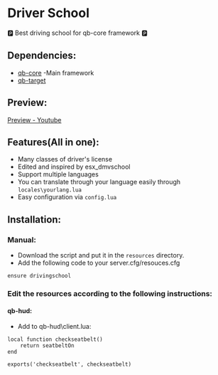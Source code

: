 # Driver School
🅿 Best driving school for qb-core framework 🅿

## Dependencies:
- [qb-core](https://github.com/qbcore-framework/qb-core) -Main framework
- [qb-target](https://github.com/BerkieBb/qb-target)

## Preview:
[Preview - Youtube](https://youtu.be/MDoQ--jluQg)

## Features(All in one):
- Many classes of driver's license
- Edited and inspired by esx_dmvschool
- Support multiple languages
- You can translate through your language easily through `locales\yourlang.lua`
- Easy configuration via `config.lua`

## Installation:

### Manual:
- Download the script and put it in the `resources` directory.
- Add the following code to your server.cfg/resouces.cfg
```
ensure drivingschool
```
### Edit the resources according to the following instructions:

#### qb-hud:

- Add to qb-hud\client.lua:

```
local function checkseatbelt()
	return seatbeltOn
end

exports('checkseatbelt', checkseatbelt)
```